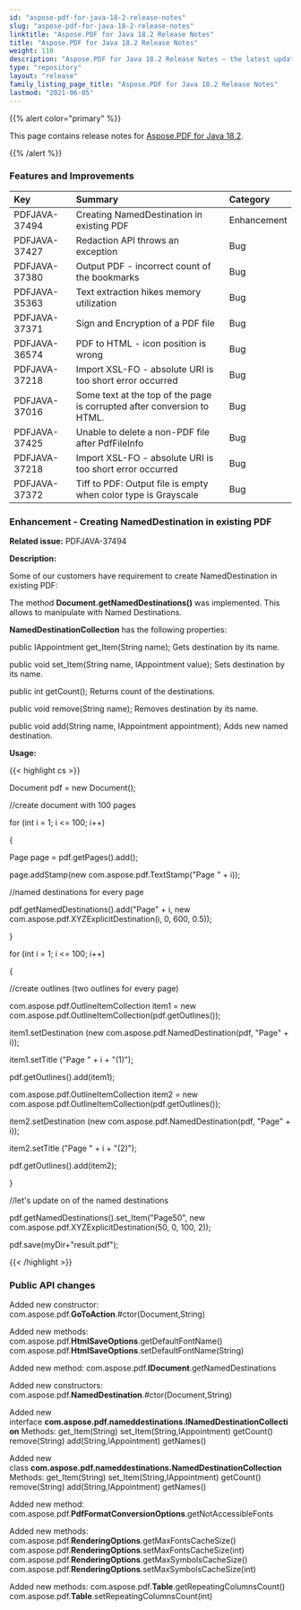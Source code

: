 ```yaml
---
id: "aspose-pdf-for-java-18-2-release-notes"
slug: "aspose-pdf-for-java-18-2-release-notes"
linktitle: "Aspose.PDF for Java 18.2 Release Notes"
title: "Aspose.PDF for Java 18.2 Release Notes"
weight: 110
description: "Aspose.PDF for Java 18.2 Release Notes – the latest updates and fixes."
type: "repository"
layout: "release"
family_listing_page_title: "Aspose.PDF for Java 18.2 Release Notes"
lastmod: "2021-06-05"
---
```


{{% alert color="primary" %}}

This page contains release notes for [Aspose.PDF for Java 18.2](http://maven.aspose.com/repository/simple/ext-release-local/com/aspose/aspose-pdf/18.2/).

{{% /alert %}}
### **Features and Improvements**

|**Key**|**Summary**|**Category**|
| :- | :- | :- |
|PDFJAVA-37494|Creating NamedDestination in existing PDF|Enhancement|
|PDFJAVA-37427|Redaction API throws an exception|Bug|
|PDFJAVA-37380|Output PDF - incorrect count of the bookmarks|Bug|
|PDFJAVA-35363|Text extraction hikes memory utilization|Bug|
|PDFJAVA-37371|Sign and Encryption of a PDF file|Bug|
|PDFJAVA-36574|PDF to HTML - icon position is wrong|Bug|
|PDFJAVA-37218|Import XSL-FO - absolute URI is too short error occurred|Bug|
|PDFJAVA-37016|Some text at the top of the page is corrupted after conversion to HTML.|Bug|
|PDFJAVA-37425|Unable to delete a non-PDF file after PdfFileInfo|Bug|
|PDFJAVA-37218|Import XSL-FO - absolute URI is too short error occurred|Bug|
|PDFJAVA-37372|Tiff to PDF: Output file is empty when color type is Grayscale|Bug|
### **Enhancement - Creating NamedDestination in existing PDF**


**Related issue:** PDFJAVA-37494

**Description:**

Some of our customers have requirement to create NamedDestination in existing PDF:

The method **Document.getNamedDestinations()** was implemented. This allows to manipulate with Named Destinations. 

**NamedDestinationCollection** has the following properties: 

public IAppointment get_Item(String name);
Gets destination by its name.

public void set_Item(String name, IAppointment value);
Sets destination by its name.

public int getCount();
Returns count of the destinations.

public void remove(String name);
Removes destination by its name.

public void add(String name, IAppointment appointment);
Adds new named destination.

**Usage:**

{{< highlight cs >}}

 Document pdf = new Document();

//create document with 100 pages

for (int i = 1; i <= 100; i++)

{

 Page page = pdf.getPages().add();

 page.addStamp(new com.aspose.pdf.TextStamp("Page " + i));

 //named destinations for every page

 pdf.getNamedDestinations().add("Page" + i, new com.aspose.pdf.XYZExplicitDestination(i, 0, 600, 0.5));

}

for (int i = 1; i <= 100; i++)

{

 //create outlines (two outlines for every page)

 com.aspose.pdf.OutlineItemCollection item1 = new com.aspose.pdf.OutlineItemCollection(pdf.getOutlines());

 item1.setDestination (new com.aspose.pdf.NamedDestination(pdf, "Page" + i));

 item1.setTitle ("Page  " + i + "(1)");

 pdf.getOutlines().add(item1);

 com.aspose.pdf.OutlineItemCollection item2 = new com.aspose.pdf.OutlineItemCollection(pdf.getOutlines());

 item2.setDestination (new com.aspose.pdf.NamedDestination(pdf, "Page" + i));

 item2.setTitle ("Page  " + i + "(2)");

 pdf.getOutlines().add(item2);

}

//let's update on of the named destinations

pdf.getNamedDestinations().set_Item("Page50", new com.aspose.pdf.XYZExplicitDestination(50, 0, 100, 2));

pdf.save(myDir+"result.pdf");

{{< /highlight >}}
### **Public API changes**
Added new constructor:
com.aspose.pdf.**GoToAction**.#ctor(Document,String)

Added new methods:
com.aspose.pdf.**HtmlSaveOptions**.getDefaultFontName()
com.aspose.pdf.**HtmlSaveOptions**.setDefaultFontName(String)

Added new method:
com.aspose.pdf.**IDocument**.getNamedDestinations

Added new constructors:
com.aspose.pdf.**NamedDestination**.#ctor(Document,String)

Added new interface **com.aspose.pdf.nameddestinations.INamedDestinationCollection**
Methods:
get_Item(String)
set_Item(String,IAppointment)
getCount()
remove(String)
add(String,IAppointment)
getNames()

Added new class **com.aspose.pdf.nameddestinations.NamedDestinationCollection**
Methods:
get_Item(String)
set_Item(String,IAppointment)
getCount()
remove(String)
add(String,IAppointment)
getNames()

Added new method:
com.aspose.pdf.**PdfFormatConversionOptions**.getNotAccessibleFonts

Added new methods:
com.aspose.pdf.**RenderingOptions**.getMaxFontsCacheSize()
com.aspose.pdf.**RenderingOptions**.setMaxFontsCacheSize(int)
com.aspose.pdf.**RenderingOptions**.getMaxSymbolsCacheSize()
com.aspose.pdf.**RenderingOptions**.setMaxSymbolsCacheSize(int)

Added new methods:
com.aspose.pdf.**Table**.getRepeatingColumnsCount()
com.aspose.pdf.**Table**.setRepeatingColumnsCount(int)


